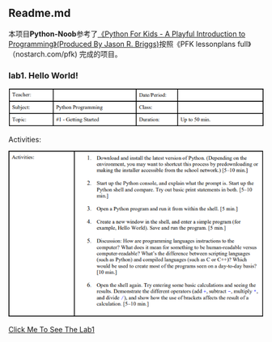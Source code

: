 ## Readme.md

本项目**Python-Noob**参考了<u>《Python For Kids - A Playful Introduction to Programming》(Produced By Jason R. Briggs)</u>按照《PFK lessonplans full》（nostarch.com/pfk) 完成的项目。

### lab1. Hello World!

![](lab1-aiming.png)

Activities:

![](lab1-act.png)

[Click Me To See The Lab1](http://hqsmartbot.com:10081/WuPeixi/Python-Noob/src/master/lab1/)
